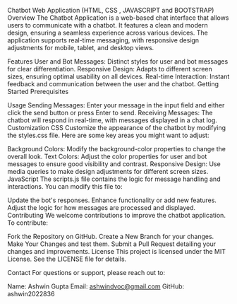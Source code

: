Chatbot Web Application (HTML, CSS , JAVASCRIPT and BOOTSTRAP)
Overview
The Chatbot Application is a web-based chat interface that allows users to communicate with a chatbot. It features a clean and modern design, ensuring a seamless experience across various devices. The application supports real-time messaging, with responsive design adjustments for mobile, tablet, and desktop views.

Features
User and Bot Messages: Distinct styles for user and bot messages for clear differentiation.
Responsive Design: Adapts to different screen sizes, ensuring optimal usability on all devices.
Real-time Interaction: Instant feedback and communication between the user and the chatbot.
Getting Started
Prerequisites

Usage
Sending Messages: Enter your message in the input field and either click the send button or press Enter to send.
Receiving Messages: The chatbot will respond in real-time, with messages displayed in a chat log.
Customization
CSS
Customize the appearance of the chatbot by modifying the styles.css file. Here are some key areas you might want to adjust:

Background Colors: Modify the background-color properties to change the overall look.
Text Colors: Adjust the color properties for user and bot messages to ensure good visibility and contrast.
Responsive Design: Use media queries to make design adjustments for different screen sizes.
JavaScript
The scripts.js file contains the logic for message handling and interactions. You can modify this file to:

Update the bot's responses.
Enhance functionality or add new features.
Adjust the logic for how messages are processed and displayed.
Contributing
We welcome contributions to improve the chatbot application. To contribute:

Fork the Repository on GitHub.
Create a New Branch for your changes.
Make Your Changes and test them.
Submit a Pull Request detailing your changes and improvements.
License
This project is licensed under the MIT License. See the LICENSE file for details.

Contact
For questions or support, please reach out to:

Name: Ashwin Gupta
Email: ashwindvoc@gmail.com
GitHub: ashwin2022836
